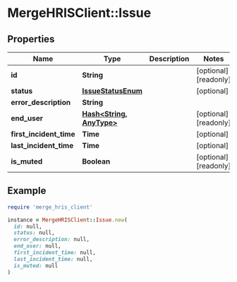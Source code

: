 # MergeHRISClient::Issue

## Properties

| Name | Type | Description | Notes |
| ---- | ---- | ----------- | ----- |
| **id** | **String** |  | [optional][readonly] |
| **status** | [**IssueStatusEnum**](IssueStatusEnum.md) |  | [optional] |
| **error_description** | **String** |  |  |
| **end_user** | [**Hash&lt;String, AnyType&gt;**](AnyType.md) |  | [optional][readonly] |
| **first_incident_time** | **Time** |  | [optional] |
| **last_incident_time** | **Time** |  | [optional] |
| **is_muted** | **Boolean** |  | [optional][readonly] |

## Example

```ruby
require 'merge_hris_client'

instance = MergeHRISClient::Issue.new(
  id: null,
  status: null,
  error_description: null,
  end_user: null,
  first_incident_time: null,
  last_incident_time: null,
  is_muted: null
)
```

